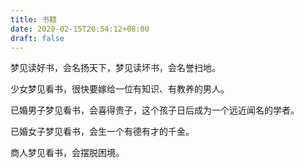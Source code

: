 ```yaml
---
title: 书籍
date: 2020-02-15T20:54:12+08:00
draft: false
---
```


梦见读好书，会名扬天下，梦见读坏书，会名誉扫地。

少女梦见看书，很快要嫁给一位有知识、有教养的男人。

已婚男子梦见看书，会喜得贵子，这个孩子日后成为一个远近闻名的学者。

已婚女子梦见看书，会生一个有德有才的千金。

商人梦见看书，会摆脱困境。